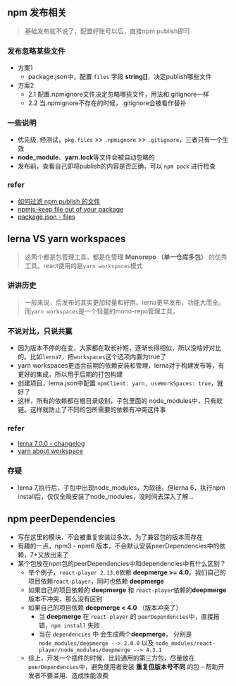 ## npm 发布相关

> 基础发布就不说了，配置好账号以后，直接npm publish即可

### 发布忽略某些文件
- 方案1
  - package.json中，配置 `files` 字段 **string[]**，决定publish哪些文件
- 方案2
  - 2.1 配置.npmignore文件决定忽略哪些文件，用法和.gitignore一样
  - 2.2 当.npmignore不存在的时候，.gitignore会被看作替补


### 一些说明
- 优先级, 经测试，`pkg.files` >> `.npmignore` >> `.gitignore`，三者只有一个生效
- **node_module**、**yarn.lock**等文件会被自动忽略的
- 发布前，查看自己即将publish的内容是否正确，可以 `npm pack` 进行检查

### refer
- [如何过滤 npm publish 的文件](https://cnodejs.org/topic/58b3aaea7872ea0864fee130)
- [npmjs-keep file out of your package](https://docs.npmjs.com/cli/v10/using-npm/developers#keeping-files-out-of-your-package)
- [package.json - files](https://docs.npmjs.com/cli/v10/configuring-npm/package-json#files)



## lerna VS yarn workspaces
> 这两个都是包管理工具，都是在管理 **Monorepo （单一仓库多包）** 的优秀工具。react使用的是`yarn workspaces`模式

### 讲讲历史
> 一般来说，后发布的其实更加轻量和好用。lerna更早发布，功能大而全。而`yarn workspaces`是一个轻量的mono-repo管理工具，

### 不说对比，只说共赢
   - 因为版本不停的在变，大家都在取长补短，逐渐长得相似，所以没啥好对比的。比如`lerna7`，把`workspaces`这个选项内置为true了
   - yarn workspaces更适合前期的依赖安装和管理，lerna对于构建发布等，有更好的集成，所以用于后期的打包构建
   - 创建项目，lerna.json中配置 `npmClient: yarn, useWorkSpaces: true`，就好了
   - 这样，所有的依赖都在根目录级别，子包里面的 node_modules中，只有软链。这样就防止了不同的包所需要的依赖有冲突这件事

### refer
- [lerna 7.0.0 - changelog](https://github.com/lerna/lerna/blob/main/CHANGELOG.md#700-2023-06-08)
- [yarn about workspace](https://classic.yarnpkg.com/lang/en/docs/workspaces/#toc-how-does-it-compare-to-lerna)

### 存疑
- lerna 7,执行后，子包中出现node_modules，为软链。但lerna 6，执行npm install后，仅仅全局安装了node_modules，没时间去深入了解...


## npm peerDependencies
- 写在这里的模块，不会被重复安装过多次。为了兼容包的版本而存在
- 有趣的一点，npm3 - npm6 版本，不会默认安装peerDependencies中的依赖，7+又放出来了
- 某个包放在npm包的peerDependencies中和dependencies中有什么区别？
  - 举个例子，`react-player 2.13.0`依赖 **deepmerge >= 4.0**。我们自己的项目依赖`react-player`，同时也依赖 **deepmerge** 
  - 如果自己的项目依赖的 **deepmerge** 和 `react-player`依赖的**deepmerge** 版本不冲突，那么没有区别
  - 如果自己的项目依赖 **deepmerge < 4.0** （版本冲突了）
    - 当 **deepmerge** 在 `react-player` 的 `peerDependencies`中，直接报错，`npm install` 失败
    - 当在 `dependencies` 中 会生成两个**deepmerge**， 分别是`node_modules/deepmerge --> 2.0.0` 以及 `node_modules/react-player/node_modules/deepmerge --> 4.3.1`
  - 综上，开发一个插件的时候，比较通用的第三方包，尽量放在`peerDependencies`中，避免使用者安装 **重复但版本号不同** 的包 - 帮助开发者不要滥用、造成性能浪费